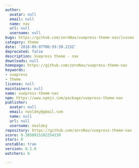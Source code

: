 ```yaml
---
author:
  avatar: null
  email: null
  name: nav
  url: null
  username: null
bugs: https://github.com/zeroNav/vuepress-theme-nav/issues
category: theme
date: '2018-09-07T06:59:30.215Z'
deprecated: false
description: Vuepress theme - nav
downloads: null
homepage: https://github.com/zeroNav/vuepress-theme-nav
keywords:
- vuepress
- theme
license: null
maintainers: null
name: vuepress-theme-nav
npm: https://www.npmjs.com/package/vuepress-theme-nav
publisher:
  avatar: null
  email: nooldey@gmail.com
  name: null
  url: null
  username: nooldey
repository: https://github.com/zeroNav/vuepress-theme-nav
score: 0.3858915182254239
stars: 0
unstable: true
version: 0.1.0
watchers: 0

---
```


